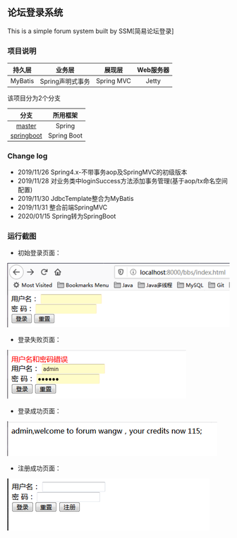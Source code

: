 ## 论坛登录系统

This is a simple forum system built by SSM[简易论坛登录]

### 项目说明
|   持久层   |   业务层   |  展现层  |  Web服务器  |
|   :----:     |    :----:    |   :----:   |   :--------------:  |
|  MyBatis  |  Spring声明式事务  |  Spring MVC  |  Jetty  |


该项目分为2个分支

|    分支   | 所用框架 |
| :---: | :----: |
| [master](https://github.com/bluJoker/forumSSM/tree/master) | Spring |
| [springboot](https://github.com/bluJoker/forumSSM/tree/springboot) | Spring Boot|

### Change log
- 2019/11/26 Spring4.x-不带事务aop及SpringMVC的初级版本
- 2019/11/28 对业务类中loginSuccess方法添加事务管理(基于aop/tx命名空间配置)
- 2019/11/30 JdbcTemplate整合为MyBatis
- 2019/11/31 整合前端SpringMVC
- 2020/01/15 Spring转为SpringBoot

### 运行截图
- 初始登录页面：

![](./images/main.png)
- 登录失败页面：

![](./images/loginFailed.png)

- 登录成功页面：

![](./images/loginSuccess.png)

- 注册成功页面：

![](./images/register.png)

